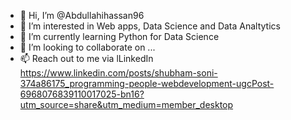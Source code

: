 - 👋 Hi, I’m @Abdullahihassan96
- 👀 I’m interested in Web apps, Data Science and Data Analtytics
- 🌱 I’m currently learning Python for Data Science
- 💞️ I’m looking to collaborate on ...
- 📫 Reach out to me via lLinkedIn https://www.linkedin.com/posts/shubham-soni-374a86175_programming-people-webdevelopment-ugcPost-6968076839110017025-bn16?utm_source=share&utm_medium=member_desktop

<!---
Abdullahihassan96/Abdullahihassan96 is a ✨ special ✨ repository because its `README.md` (this file) appears on your GitHub profile.
You can click the Preview link to take a look at your changes.
--->
